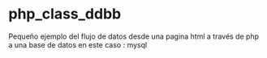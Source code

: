 # php_class_ddbb

Pequeño ejemplo del flujo de datos desde una pagina html a través de php a una base de datos en este caso : mysql 

